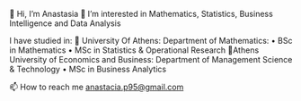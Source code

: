👋 Hi, I’m Anastasia
👀 I’m interested in Mathematics, Statistics, Business Intelligence and Data Analysis

I have studied in:
🌱 University Of Athens: Department of Mathematics:
•	BSc in Mathematics
•	MSc in Statistics & Operational Research
🌱Athens University of Economics and Business: Department of Management Science & Technology
•	MSc in Business Analytics

📫 How to reach me anastacia.p95@gmail.com

<!---
anastaciap95/anastaciap95 is a ✨ special ✨ repository because its `README.md` (this file) appears on your GitHub profile.
You can click the Preview link to take a look at your changes.
--->
